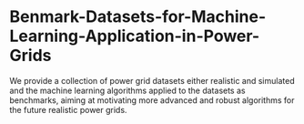 # Benmark-Datasets-for-Machine-Learning-Application-in-Power-Grids
We provide a collection of power grid datasets either realistic and simulated and the machine learning algorithms applied to the datasets  as benchmarks, aiming at motivating more advanced and robust algorithms for the future realistic power grids.

